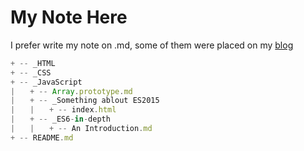 # My Note Here

I prefer write my note on .md, some of them were placed on my [blog](http://l-movingon.github.io/)


```javascript
+ -- _HTML
+ -- _CSS
+ -- _JavaScript
|　　+ -- Array.prototype.md
|　　+ -- _Something ablout ES2015
|　　|　　+ -- index.html
|　　+ -- _ES6-in-depth
|　　|　　+ -- An Introduction.md
+ -- README.md
```
